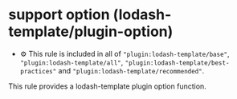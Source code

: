 # support option (lodash-template/plugin-option)

- :gear: This rule is included in all of `"plugin:lodash-template/base"`, `"plugin:lodash-template/all"`, `"plugin:lodash-template/best-practices"` and `"plugin:lodash-template/recommended"`.

This rule provides a lodash-template plugin option function.
